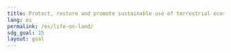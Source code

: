 ```yaml
---
title: Protect, restore and promote sustainable use of terrestrial ecosystems, sustainably manage forests, combat desertification, and halt and reverse land degradation and halt biodiversity loss
lang: es
permalink: /es/life-on-land/
sdg_goal: 15
layout: goal
---
```


